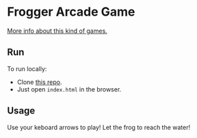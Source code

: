 # Frogger Arcade Game

[More info about this kind of games.](https://en.wikipedia.org/wiki/Frogger)

## Run
To run locally:
- Clone [this repo](https://github.com/dsteb/frogger-game).
- Just open `index.html` in the browser.

## Usage
Use your keboard arrows to play! Let the frog to reach the water!
